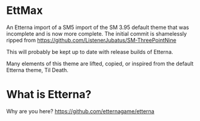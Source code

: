 # EttMax
An Etterna import of a SM5 import of the SM 3.95 default theme that was incomplete and is now more complete.
The initial commit is shamelessly ripped from https://github.com/ListenerJubatus/SM-ThreePointNine

This will probably be kept up to date with release builds of Etterna.

Many elements of this theme are lifted, copied, or inspired from the default Etterna theme, Til Death.

# What is Etterna?
Why are you here? https://github.com/etternagame/etterna
